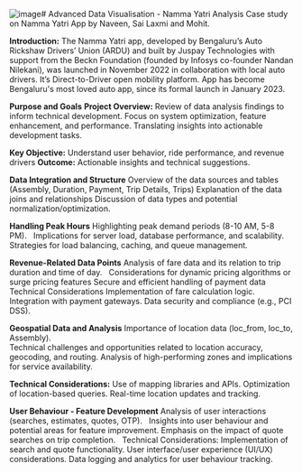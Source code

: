 ![image](https://github.com/user-attachments/assets/c4920490-4437-4bfb-b895-3b0d9b4c4006)# Advanced Data Visualisation - Namma Yatri Analysis
Case study on Namma Yatri App by Naveen, Sai Laxmi and Mohit.

**Introduction:**
The Namma Yatri app, developed by Bengaluru’s Auto Rickshaw Drivers’ Union (ARDU) and built by Juspay Technologies with support from the Beckn Foundation (founded by Infosys co-founder Nandan Nilekani), was launched in November 2022 in collaboration with local auto drivers.
It’s Direct-to-Driver open mobility platform.
App has become Bengaluru's most loved auto app, since its formal launch in January 2023.

**Purpose and Goals**
**Project Overview:**
Review of data analysis findings to inform technical development.
Focus on system optimization, feature enhancement, and performance.
Translating insights into actionable development tasks. 

**Key Objective:** Understand user behavior, ride performance, and revenue drivers
**Outcome:** Actionable insights and technical suggestions.

**Data Integration and Structure**
Overview of the data sources and tables (Assembly, Duration, Payment, Trip Details, Trips)
Explanation of the data joins and relationships
Discussion of data types and potential normalization/optimization.

**Handling Peak Hours**
Highlighting peak demand periods (8-10 AM, 5-8 PM).   
Implications for server load, database performance, and scalability.   
Strategies for load balancing, caching, and queue management.

**Revenue-Related Data Points**
Analysis of fare data and its relation to trip duration and time of day.   
Considerations for dynamic pricing algorithms or surge pricing features
Secure and efficient handling of payment data
Technical Considerations
Implementation of fare calculation logic.
Integration with payment gateways.
Data security and compliance (e.g., PCI DSS).

**Geospatial Data and Analysis**
Importance of location data (loc_from, loc_to, Assembly).    
Technical challenges and opportunities related to location accuracy, geocoding, and routing.
Analysis of high-performing zones and implications for service availability.   

**Technical Considerations:** 
Use of mapping libraries and APIs.
Optimization of location-based queries.
Real-time location updates and tracking.

**User Behaviour - Feature Development**
Analysis of user interactions (searches, estimates, quotes, OTP).   
Insights into user behaviour and potential areas for feature improvement.
Emphasis on the impact of quote searches on trip completion.   
Technical Considerations: 
Implementation of search and quote functionality.
User interface/user experience (UI/UX) considerations.
Data logging and analytics for user behaviour tracking.















